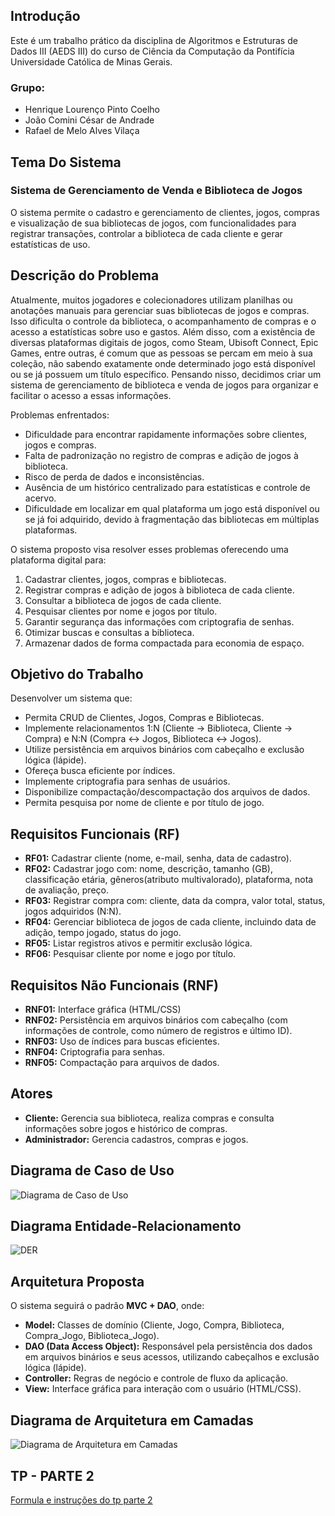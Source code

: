 ## Introdução
Este é um trabalho prático da disciplina de Algoritmos e Estruturas de Dados III (AEDS III) do curso de Ciência da Computação da Pontifícia Universidade Católica de Minas Gerais.
### Grupo: 
- Henrique Lourenço Pinto Coelho
- João Comini César de Andrade
- Rafael de Melo Alves Vilaça

## Tema Do Sistema
### Sistema de Gerenciamento de Venda e Biblioteca de Jogos
O sistema permite o cadastro e gerenciamento de clientes, jogos, compras e visualização de sua bibliotecas de jogos, com funcionalidades para registrar transações, controlar a biblioteca de cada cliente e gerar estatísticas de uso.

## Descrição do Problema

Atualmente, muitos jogadores e colecionadores utilizam planilhas ou anotações manuais para gerenciar suas bibliotecas de jogos e compras. Isso dificulta o controle da biblioteca, o acompanhamento de compras e o acesso a estatísticas sobre uso e gastos. Além disso, com a existência de diversas plataformas digitais de jogos, como Steam, Ubisoft Connect, Epic Games, entre outras, é comum que as pessoas se percam em meio à sua coleção, não sabendo exatamente onde determinado jogo está disponível ou se já possuem um título específico. Pensando nisso, decidimos criar um sistema de gerenciamento de biblioteca e venda de jogos para organizar e facilitar o acesso a essas informações.

Problemas enfrentados:
- Dificuldade para encontrar rapidamente informações sobre clientes, jogos e compras.
- Falta de padronização no registro de compras e adição de jogos à biblioteca.
- Risco de perda de dados e inconsistências.
- Ausência de um histórico centralizado para estatísticas e controle de acervo.
- Dificuldade em localizar em qual plataforma um jogo está disponível ou se já foi adquirido, devido à fragmentação das bibliotecas em múltiplas plataformas.

O sistema proposto visa resolver esses problemas oferecendo uma plataforma digital para:
  1. Cadastrar clientes, jogos, compras e bibliotecas.
  2. Registrar compras e adição de jogos à biblioteca de cada cliente.
  3. Consultar a biblioteca de jogos de cada cliente.
  4. Pesquisar clientes por nome e jogos por título.
  5. Garantir segurança das informações com criptografia de senhas.
  6. Otimizar buscas e consultas a biblioteca.
  7. Armazenar dados de forma compactada para economia de espaço.

## Objetivo do Trabalho
Desenvolver um sistema que:
- Permita CRUD de Clientes, Jogos, Compras e Bibliotecas.
- Implemente relacionamentos 1:N (Cliente → Biblioteca, Cliente → Compra) e N:N (Compra ↔ Jogos, Biblioteca ↔ Jogos).
- Utilize persistência em arquivos binários com cabeçalho e exclusão lógica (lápide).
- Ofereça busca eficiente por índices.
- Implemente criptografia para senhas de usuários.
- Disponibilize compactação/descompactação dos arquivos de dados.
- Permita pesquisa por nome de cliente e por título de jogo.

## Requisitos Funcionais (RF)
- **RF01:** Cadastrar cliente (nome, e-mail, senha, data de cadastro).
- **RF02:** Cadastrar jogo com: nome, descrição, tamanho (GB), classificação etária, gêneros(atributo multivalorado), plataforma, nota de avaliação, preço.
- **RF03:** Registrar compra com: cliente, data da compra, valor total, status, jogos adquiridos (N:N).
- **RF04:** Gerenciar biblioteca de jogos de cada cliente, incluindo data de adição, tempo jogado, status do jogo.
- **RF05:** Listar registros ativos e permitir exclusão lógica.
- **RF06:** Pesquisar cliente por nome e jogo por título.

## Requisitos Não Funcionais (RNF)
- **RNF01:** Interface gráfica (HTML/CSS)
- **RNF02:** Persistência em arquivos binários com cabeçalho (com informações de controle, como número de registros e último ID).
- **RNF03:** Uso de índices para buscas eficientes.
- **RNF04:** Criptografia para senhas.
- **RNF05:** Compactação para arquivos de dados.

## Atores
- **Cliente:** Gerencia sua biblioteca, realiza compras e consulta informações sobre jogos e histórico de compras.
- **Administrador:** Gerencia cadastros, compras e jogos.

## Diagrama de Caso de Uso
![Diagrama de Caso de Uso](img/CasosDeUso.jpg)

## Diagrama Entidade-Relacionamento
![DER](img/DER.jpg)

## Arquitetura Proposta

O sistema seguirá o padrão **MVC + DAO**, onde:
- **Model:** Classes de domínio (Cliente, Jogo, Compra, Biblioteca, Compra_Jogo, Biblioteca_Jogo).
- **DAO (Data Access Object):** Responsável pela persistência dos dados em arquivos binários e seus acessos, utilizando cabeçalhos e exclusão lógica (lápide).
- **Controller:** Regras de negócio e controle de fluxo da aplicação.
- **View:** Interface gráfica para interação com o usuário (HTML/CSS).

## Diagrama de Arquitetura em Camadas
![Diagrama de Arquitetura em Camadas](img/Arquitetura.jpg)

## TP - PARTE 2

[Formula e instruções do tp parte 2](TP-PARTE2.md)